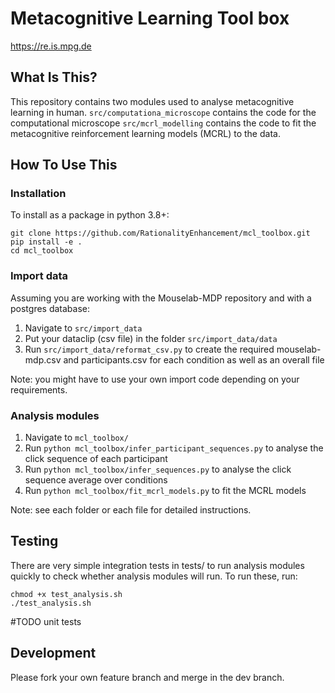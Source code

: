 Metacognitive Learning Tool box
==============================


https://re.is.mpg.de

What Is This?
-------------

This repository contains two modules used to analyse metacognitive learning in human.
`src/computationa_microscope` contains the code for the computational microscope
`src/mcrl_modelling` contains the code to fit the metacognitive reinforcement learning models (MCRL) to the data. 

How To Use This
---------------

### Installation
To install as a package in python 3.8+:
```
git clone https://github.com/RationalityEnhancement/mcl_toolbox.git
pip install -e .
cd mcl_toolbox
```

### Import data
Assuming you are working with the Mouselab-MDP repository and with a postgres database: 
1. Navigate to `src/import_data`
2. Put your dataclip (csv file) in the folder `src/import_data/data`
2. Run `src/import_data/reformat_csv.py` to create the required mouselab-mdp.csv and participants.csv
for each condition as well as an overall file
   
Note: you might have to use your own import code depending on your requirements. 

### Analysis modules
1. Navigate to `mcl_toolbox/`
2. Run `python mcl_toolbox/infer_participant_sequences.py` to analyse the click sequence of each participant
3. Run `python mcl_toolbox/infer_sequences.py` to analyse the click sequence average over conditions
4. Run `python mcl_toolbox/fit_mcrl_models.py` to fit the MCRL models

Note: see each folder or each file for detailed instructions. 

Testing
-------
There are very simple integration tests in tests/ to run analysis modules quickly to check whether analysis modules will run.
To run these, run:
```
chmod +x test_analysis.sh
./test_analysis.sh
```

#TODO unit tests

Development
-----------

Please fork your own feature branch and merge in the dev branch. 

